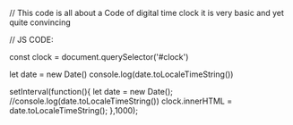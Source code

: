 // This code is all about a Code of digital time clock it is very basic and yet quite convincing

// JS CODE:

const clock = document.querySelector('#clock')

let date = new Date()
console.log(date.toLocaleTimeString())


setInterval(function(){
  let date = new Date();
  //console.log(date.toLocaleTimeString())
 clock.innerHTML = date.toLocaleTimeString();
},1000);


